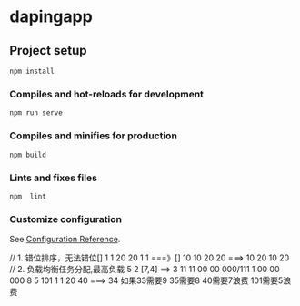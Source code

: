 # dapingapp

## Project setup

```
npm install
```

### Compiles and hot-reloads for development

```
npm run serve
```

### Compiles and minifies for production

```
npm build
```

### Lints and fixes files

```
npm  lint
```

### Customize configuration

See [Configuration Reference](https://cli.vuejs.org/config/).


// 1. 错位排序，无法错位[]  1 1 20 20 1 1  ===》[]  10 10 20 20  ===> 10 20 10 20
    // 2. 负载均衡任务分配,最高负载   5 2 [7,4] ==> 3 11 11 00 00 000/111 1 00 00 000    8 5 101 1 1 20 40 ===> 34  如果33需要9 35需要8 40需要7浪费  101需要5浪费
